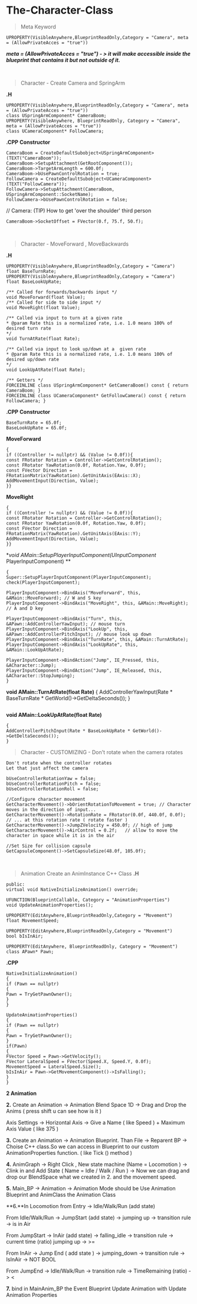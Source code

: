 # The-Character-Class

> Meta Keyword
> 
```
UPROPERTY(VisibleAnywhere,BlueprintReadOnly,Category = "Camera", meta = (AllowPrivateAcces = "true"))
```
***meta = (AllowPrivateAcces = "true") - > it will make accessible inside the blueprint that contains it but not outside of it.***

&nbsp;

> Character - Create Camera and SpringArm
> 
**.H**
```
UPROPERTY(VisibleAnywhere,BlueprintReadOnly,Category = "Camera", meta = (AllowPrivateAcces = "true"))
class USpringArmComponent* CameraBoom;
UPROPERTY(VisibleAnywhere, BlueprintReadOnly, Category = "Camera", meta = (AllowPrivateAcces = "true"))
class UCameraComponent* FollowCamera;
```
**.CPP** 
**Constructor**
```
CameraBoom = CreateDefaultSubobject<USpringArmComponent>(TEXT("CameraBoom"));
CameraBoom->SetupAttachment(GetRootComponent());
CameraBoom->TargetArmLength = 600.0f; 
CameraBoom->bUsePawnControlRotation = true; 
FollowCamera = CreateDefaultSubobject<UCameraComponent>(TEXT("FollowCamera"));
FollowCamera->SetupAttachment(CameraBoom, USpringArmComponent::SocketName);
FollowCamera->bUsePawnControlRotation = false;
```
// Camera: (TIP) How to get 'over the shoulder' third person
```
CameraBoom->SocketOffset = FVector(0.f, 75.f, 50.f);
```
&nbsp;

> Character - MoveForward , MoveBackwards
> 

**.H**
```
UPROPERTY(VisibleAnywhere,BlueprintReadOnly,Category = "Camera")
float BaseTurnRate;
UPROPERTY(VisibleAnywhere,BlueprintReadOnly,Category = "Camera")
float BaseLookUpRate;

/** Called for forwards/backwards input */
void MoveForward(float Value);
/** Called for side to side input */
void MoveRight(float Value);
 
/** Called via input to turn at a given rate 
* @param Rate this is a normalized rate, i.e. 1.0 means 100% of desired turn rate
*/
void TurnAtRate(float Rate);
 
/** Called via input to look up/down at a  given rate
* @param Rate this is a normalized rate, i.e. 1.0 means 100% of desired up/down rate
*/
void LookUpAtRate(float Rate);
 
/** Getters */
FORCEINLINE class USpringArmComponent* GetCameraBoom() const { return CameraBoom; }
FORCEINLINE class UCameraComponent* GetFollowCamera() const { return FollowCamera; }
```
**.CPP** 
**Constructor**
```
BaseTurnRate = 65.0f;
BaseLookUpRate = 65.0f;
 ```
**MoveForward**
```
{
if ((Controller != nullptr) && (Value != 0.0f)){
const FRotator Rotation = Controller->GetControlRotation();
const FRotator YawRotation(0.0f, Rotation.Yaw, 0.0f);
const FVector Direction = FRotationMatrix(YawRotation).GetUnitAxis(EAxis::X); 
AddMovementInput(Direction, Value);
}}
```
**MoveRight**
```
{
if ((Controller != nullptr) && (Value != 0.0f)){
const FRotator Rotation = Controller->GetControlRotation();
const FRotator YawRotation(0.0f, Rotation.Yaw, 0.0f);
const FVector Direction = FRotationMatrix(YawRotation).GetUnitAxis(EAxis::Y); 
AddMovementInput(Direction, Value);
}}
```
**void AMain::SetupPlayerInputComponent(UInputComponent* PlayerInputComponent) **
```
{
Super::SetupPlayerInputComponent(PlayerInputComponent);
check(PlayerInputComponent);
 
PlayerInputComponent->BindAxis("MoveForward", this, &AMain::MoveForward); // W and S key 
PlayerInputComponent->BindAxis("MoveRight", this, &AMain::MoveRight); // A and D key 
 
PlayerInputComponent->BindAxis("Turn", this, &APawn::AddControllerYawInput); // mouse turn
PlayerInputComponent->BindAxis("LookUp", this, &APawn::AddControllerPitchInput); // mouse look up down
PlayerInputComponent->BindAxis("TurnRate", this, &AMain::TurnAtRate);
PlayerInputComponent->BindAxis("LookUpRate", this, &AMain::LookUpAtRate);
 
PlayerInputComponent->BindAction("Jump", IE_Pressed, this, &ACharacter::Jump);
PlayerInputComponent->BindAction("Jump", IE_Released, this, &ACharacter::StopJumping);
}
```
**void AMain::TurnAtRate(float Rate)**
{
AddControllerYawInput(Rate * BaseTurnRate * GetWorld()->GetDeltaSeconds());
}
 ```
 ```
**void AMain::LookUpAtRate(float Rate)**
 ```
{
AddControllerPitchInput(Rate * BaseLookUpRate * GetWorld()->GetDeltaSeconds());
}
 ```

> Character - CUSTOMIZING - Don't rotate when the camera rotates
> 

 ```
Don't rotate when the controller rotates
Let that just affect the camera

bUseControllerRotationYaw = false;
bUseControllerRotationPitch = false;
bUseControllerRotationRoll = false;

//Configure character movement 
GetCharacterMovement()->bOrientRotationToMovement = true; // Character moves in the direction of input...
GetCharacterMovement()->RotationRate = FRotator(0.0f, 440.0f, 0.0f); // ... at this rotation rate ( rotate faster )
GetCharacterMovement()->JumpZVelocity = 450.0f; // high of jump
GetCharacterMovement()->AirControl = 0.2f;   // allow to move the character in space while it is in the air

//Set Size for collision capsule 
GetCapsuleComponent()->SetCapsuleSize(48.0f, 105.0f);
```

&nbsp;

> Animation
> Create an AnimInstance C++ Class
**.H**
```
public:
virtual void NativeInitializeAnimation() override;
 
UFUNCTION(BlueprintCallable, Category = "AnimationProperties")
void UpdateAnimationProperties();
 
UPROPERTY(EditAnywhere,BlueprintReadOnly,Category = "Movement")
float MovementSpeed;
	
UPROPERTY(EditAnywhere,BlueprintReadOnly,Category = "Movement")
bool bIsInAir;
 
UPROPERTY(EditAnywhere, BlueprintReadOnly, Category = "Movement")
class APawn* Pawn;
```
**.CPP**
```
NativeInitializeAnimation()
{
if (Pawn == nullptr)
{
Pawn = TryGetPawnOwner();
}
}

UpdateAnimationProperties()
{
if (Pawn == nullptr)
{
Pawn = TryGetPawnOwner();
}
if(Pawn)
{
FVector Speed = Pawn->GetVelocity();
FVector LateralSpeed = FVector(Speed.X, Speed.Y, 0.0f);
MovementSpeed = LateralSpeed.Size();
bIsInAir = Pawn->GetMovementComponent()->IsFalling();
}
}
```

**2 Animation**

**2.** Create an Animation -> Animation Blend Space 1D -> Drag and Drop the Anims ( press shift u can see how is it )

Axis Settings -> Horizontal Axis -> Give a Name ( like Speed ) + Maximum Axis Value ( like 375 )

**3.** Create an Animation -> Animation Blueprint. Than File -> Reparent BP -> Choise C++ class.So we can access in Blueprint to our custom AnimationProperties function. ( like Tick () method )

**4.** AnimGraph -> Right Click , New state machine (Name = Locomotion ) -> Clink in and Add State ( Name = Idle / Walk / Run ) -> Now we can drag and drop our BlendSpace what we created in 2. and the movement speed.

**5.** Main_BP -> Animation -> Animation Mode should be Use Animation Blueprint and AnimClass the Animation Class

**6.**In Locomotion from Entry -> Idle/Walk/Run (add state)

From Idle/Walk/Run -> JumpStart (add state) -> jumping up -> transition rule -> is in Air

From JumpStart -> InAir (add state) -> falling_idle -> transition rule -> current time (ratio) jumping up -> >=

From InAir -> Jump End ( add state ) -> jumping_down -> transition rule -> IsInAir -> NOT BOOL 

From JumpEnd -> Idle/Walk/Run -> transition rule -> TimeRemaining (ratio) -> <

**7.** bind in MainAnim_BP the Event Blueprint Update Animation with Update Animation Properties






